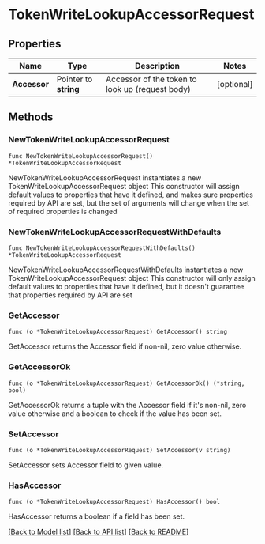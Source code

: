# TokenWriteLookupAccessorRequest


## Properties

Name | Type | Description | Notes
------------ | ------------- | ------------- | -------------
**Accessor** | Pointer to **string** | Accessor of the token to look up (request body) | [optional] 



## Methods


### NewTokenWriteLookupAccessorRequest

`func NewTokenWriteLookupAccessorRequest() *TokenWriteLookupAccessorRequest`

NewTokenWriteLookupAccessorRequest instantiates a new TokenWriteLookupAccessorRequest object
This constructor will assign default values to properties that have it defined,
and makes sure properties required by API are set, but the set of arguments
will change when the set of required properties is changed

### NewTokenWriteLookupAccessorRequestWithDefaults

`func NewTokenWriteLookupAccessorRequestWithDefaults() *TokenWriteLookupAccessorRequest`

NewTokenWriteLookupAccessorRequestWithDefaults instantiates a new TokenWriteLookupAccessorRequest object
This constructor will only assign default values to properties that have it defined,
but it doesn't guarantee that properties required by API are set


### GetAccessor

`func (o *TokenWriteLookupAccessorRequest) GetAccessor() string`

GetAccessor returns the Accessor field if non-nil, zero value otherwise.

### GetAccessorOk

`func (o *TokenWriteLookupAccessorRequest) GetAccessorOk() (*string, bool)`

GetAccessorOk returns a tuple with the Accessor field if it's non-nil, zero value otherwise
and a boolean to check if the value has been set.

### SetAccessor

`func (o *TokenWriteLookupAccessorRequest) SetAccessor(v string)`

SetAccessor sets Accessor field to given value.


### HasAccessor

`func (o *TokenWriteLookupAccessorRequest) HasAccessor() bool`

HasAccessor returns a boolean if a field has been set.









[[Back to Model list]](../README.md#documentation-for-models) [[Back to API list]](../README.md#documentation-for-api-endpoints) [[Back to README]](../README.md)


